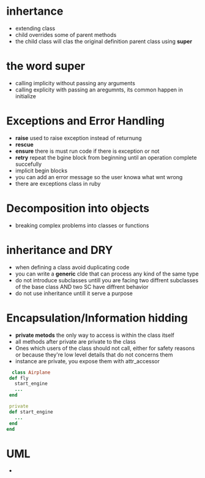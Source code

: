 # inhertance 
 * extending class 
 * child overrides some of parent methods
 * the child class will clas the original definition parent class using **super** 
# the word super 
 * calling implicity without passing any arguments 
 * calling explicity with passing an aregumnts, its common happen in initialize 

# Exceptions and Error Handling 
 * **raise** used to raise exception instead of returnung 
 * **rescue**  
 * **ensure** there is must run code if there is exception or not
 * **retry** repeat the bgine block from beginning until an operation complete succefully 
 * implicit begin blocks 
 * you can add an error message so the user knowa what wnt wrong 
 * there are exceptions class in ruby 

# Decomposition into objects
 * breaking complex problems into classes or functions 

# inheritance and DRY 
 * when defining a class avoid duplicating code 
 * you can write a **generic** clde that can process any kind of the same type 
 * do not introduce subclasses untill you are facing two diffrent subclasses of the base class AND two SC have diffrent behavior 
 * do not use inheritance untill it serve a purpose


# Encapsulation/Information hidding 
 * **private metods** the only way to access is within the class itself
 * all methods after private are private to the class 
 * Ones which users of the class should not call, either for safety reasons or because they're low level details that do not concerns them
 * instance are private, you expose them with attr_accessor 


 ```ruby 
   class Airplane
  def fly
    start_engine
    ...
  end

  private
  def start_engine
    ...
  end
end
 ```


# UML 
 * 